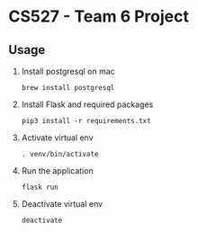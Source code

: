 # CS527 - Team 6 Project

## Usage
1. Install postgresql on mac
    ```
   brew install postgresql
   ```
2. Install Flask and required packages
    ```
   pip3 install -r requirements.txt
    ```
3. Activate virtual env
    ```
   . venv/bin/activate
    ```
4. Run the application
   ```
   flask run
   ```
5. Deactivate virtual env
    ```
   deactivate
   ```
